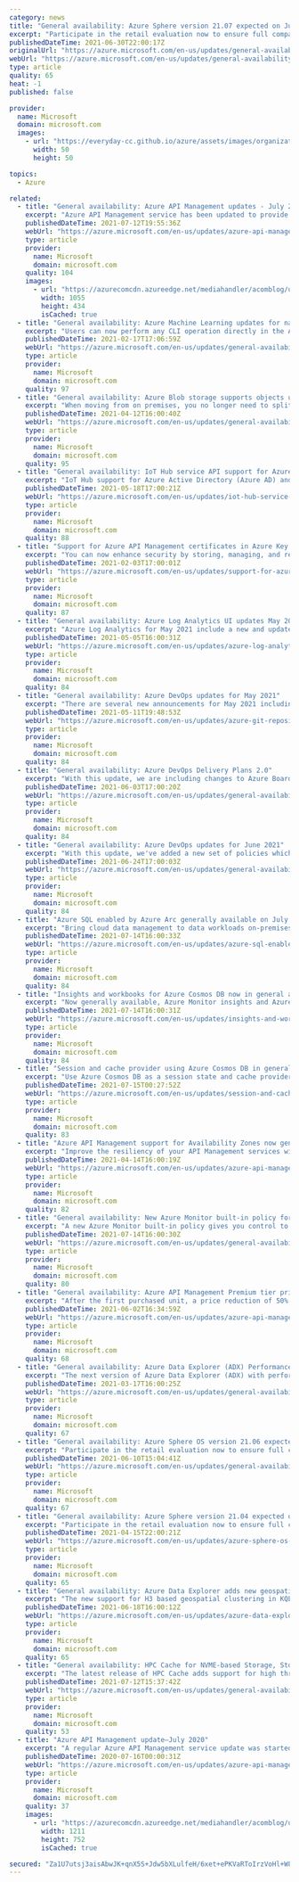 ```yaml
---
category: news
title: "General availability: Azure Sphere version 21.07 expected on July 21, 2021"
excerpt: "Participate in the retail evaluation now to ensure full compatibility. The 21.07 OS evaluation period provides 21 days for backward compatibility testing."
publishedDateTime: 2021-06-30T22:00:17Z
originalUrl: "https://azure.microsoft.com/en-us/updates/general-availability-azure-sphere-version-2107-expected-on-july-21-2021/"
webUrl: "https://azure.microsoft.com/en-us/updates/general-availability-azure-sphere-version-2107-expected-on-july-21-2021/"
type: article
quality: 65
heat: -1
published: false

provider:
  name: Microsoft
  domain: microsoft.com
  images:
    - url: "https://everyday-cc.github.io/azure/assets/images/organizations/microsoft.com-50x50.jpg"
      width: 50
      height: 50

topics:
  - Azure

related:
  - title: "General availability: Azure API Management updates - July 2021"
    excerpt: "Azure API Management service has been updated to provide better support to customers through policy expressions and Power platform."
    publishedDateTime: 2021-07-12T19:55:36Z
    webUrl: "https://azure.microsoft.com/en-us/updates/azure-api-management-updates-july-2021/"
    type: article
    provider:
      name: Microsoft
      domain: microsoft.com
    quality: 104
    images:
      - url: "https://azurecomcdn.azureedge.net/mediahandler/acomblog/updates/UpdatesV2/blog/77ca2356-075a-4e23-98b8-e1193664c8ed.png"
        width: 1055
        height: 434
        isCached: true
  - title: "General availability: Azure Machine Learning updates for native terminal  "
    excerpt: "Users can now perform any CLI operation directly in the Azure ML Studio."
    publishedDateTime: 2021-02-17T17:06:59Z
    webUrl: "https://azure.microsoft.com/en-us/updates/general-availability-azure-machine-learning-updates-for-native-terminal/"
    type: article
    provider:
      name: Microsoft
      domain: microsoft.com
    quality: 97
  - title: "General availability: Azure Blob storage supports objects up to 200 TB in size"
    excerpt: "When moving from on premises, you no longer need to split your large files into separate parts to store and process in the cloud. Supporting a single object size up to 200TB removes one complexity when using Azure Storage."
    publishedDateTime: 2021-04-12T16:00:40Z
    webUrl: "https://azure.microsoft.com/en-us/updates/general-availability-azure-blob-and-adls-gen2-storage-supports-objects-up-to-200-tb-in-size/"
    type: article
    provider:
      name: Microsoft
      domain: microsoft.com
    quality: 95
  - title: "General availability: IoT Hub service API support for Azure Active Directory based access control"
    excerpt: "IoT Hub support for Azure Active Directory (Azure AD) and Role-Based Access Control (RBAC) is now generally available for service APIs. This means you can secure your service connections to IoT Hub with much more flexibility and granularity.\n\n"
    publishedDateTime: 2021-05-18T17:00:21Z
    webUrl: "https://azure.microsoft.com/en-us/updates/iot-hub-service-azure-ad-rbac/"
    type: article
    provider:
      name: Microsoft
      domain: microsoft.com
    quality: 88
  - title: "Support for Azure API Management certificates in Azure Key Vault has reached general availability."
    excerpt: "You can now enhance security by storing, managing, and referencing API Management’s certificates in Azure Key Vault."
    publishedDateTime: 2021-02-03T17:00:01Z
    webUrl: "https://azure.microsoft.com/en-us/updates/support-for-azure-api-management-certificates-in-azure-key-vault-has-reached-general-availability/"
    type: article
    provider:
      name: Microsoft
      domain: microsoft.com
    quality: 87
  - title: "General availability: Azure Log Analytics UI updates May 2021"
    excerpt: "Azure Log Analytics for May 2021 include a new and updated experience for custom logs management and pinned parts filter integration."
    publishedDateTime: 2021-05-05T16:00:31Z
    webUrl: "https://azure.microsoft.com/en-us/updates/azure-log-analytics-ui-updates-may-2021/"
    type: article
    provider:
      name: Microsoft
      domain: microsoft.com
    quality: 84
  - title: "General availability: Azure DevOps updates for May 2021"
    excerpt: "There are several new announcements for May 2021 including repos as protected resource in YAML pipelines and updates to Delivery Plans 2.0."
    publishedDateTime: 2021-05-11T19:48:53Z
    webUrl: "https://azure.microsoft.com/en-us/updates/azure-git-repositories-can-now-be-treated-as-protected-resources-in-yaml-pipelines/"
    type: article
    provider:
      name: Microsoft
      domain: microsoft.com
    quality: 84
  - title: "General availability: Azure DevOps Delivery Plans 2.0"
    excerpt: "With this update, we are including changes to Azure Boards and Azure Pipelines. You can now get total capacity for all teams in an iteration. In addition, we are previewing support for templates in the YAML editor."
    publishedDateTime: 2021-06-03T17:00:20Z
    webUrl: "https://azure.microsoft.com/en-us/updates/general-availability-delivery-plans-20/"
    type: article
    provider:
      name: Microsoft
      domain: microsoft.com
    quality: 84
  - title: "General availability: Azure DevOps updates for June 2021"
    excerpt: "With this update, we've added a new set of policies which can be used to restrict the scope and lifespan of your organization’s Azure DevOps personal access tokens. "
    publishedDateTime: 2021-06-24T17:00:03Z
    webUrl: "https://azure.microsoft.com/en-us/updates/general-availability-azure-devops-updates-for-june-2021/"
    type: article
    provider:
      name: Microsoft
      domain: microsoft.com
    quality: 84
  - title: "Azure SQL enabled by Azure Arc generally available on July 30, 2021"
    excerpt: "Bring cloud data management to data workloads on-premises, at the edge, and in multicloud environments. "
    publishedDateTime: 2021-07-14T16:00:33Z
    webUrl: "https://azure.microsoft.com/en-us/updates/azure-sql-enabled-by-azure-arc-generally-available-on-july-30-2021/"
    type: article
    provider:
      name: Microsoft
      domain: microsoft.com
    quality: 84
  - title: "Insights and workbooks for Azure Cosmos DB now in general availability"
    excerpt: "Now generally available, Azure Monitor insights and Azure Monitor workbooks make it easier to visualize and customize metrics for dynamic monitoring of your Azure Cosmos DB resource. "
    publishedDateTime: 2021-07-14T16:00:31Z
    webUrl: "https://azure.microsoft.com/en-us/updates/insights-and-workbooks-for-azure-cosmos-db-now-in-general-availability/"
    type: article
    provider:
      name: Microsoft
      domain: microsoft.com
    quality: 84
  - title: "Session and cache provider using Azure Cosmos DB in general availability"
    excerpt: "Use Azure Cosmos DB as a session state and cache provider through Microsoft.Extensions.Caching.Cosmos extension package for global scaling and low latency. "
    publishedDateTime: 2021-07-15T00:27:52Z
    webUrl: "https://azure.microsoft.com/en-us/updates/session-and-cache-provider-using-azure-cosmos-db-in-general-availability/"
    type: article
    provider:
      name: Microsoft
      domain: microsoft.com
    quality: 83
  - title: "Azure API Management support for Availability Zones now generally available"
    excerpt: "Improve the resiliency of your API Management services with Availability Zones."
    publishedDateTime: 2021-04-14T16:00:19Z
    webUrl: "https://azure.microsoft.com/en-us/updates/azure-api-management-support-for-availability-zones-now-generally-available/"
    type: article
    provider:
      name: Microsoft
      domain: microsoft.com
    quality: 82
  - title: "General availability: New Azure Monitor built-in policy for Log Analytics workspace and linked automation account"
    excerpt: "A new Azure Monitor built-in policy gives you control to provision central Log Analytics workspaces and linked automation account across your subscriptions consistently."
    publishedDateTime: 2021-07-14T16:00:30Z
    webUrl: "https://azure.microsoft.com/en-us/updates/general-availability-new-azure-monitor-builtin-policy-for-log-analytics-workspace-and-linked-automation-account/"
    type: article
    provider:
      name: Microsoft
      domain: microsoft.com
    quality: 80
  - title: "General availability: Azure API Management Premium tier price reduction for incremental purchased units"
    excerpt: "After the first purchased unit, a price reduction of 50% will be applied on all subsequent units purchased. "
    publishedDateTime: 2021-06-02T16:34:59Z
    webUrl: "https://azure.microsoft.com/en-us/updates/azure-api-management-premium-tier-price-reduction-for-incremental-purchased-units/"
    type: article
    provider:
      name: Microsoft
      domain: microsoft.com
    quality: 68
  - title: "General availability: Azure Data Explorer (ADX) Performance Updates "
    excerpt: "The next version of Azure Data Explorer (ADX) with performance updates is now available.\n"
    publishedDateTime: 2021-03-17T16:00:25Z
    webUrl: "https://azure.microsoft.com/en-us/updates/general-availability-azure-data-explorer-adx-performance-updates/"
    type: article
    provider:
      name: Microsoft
      domain: microsoft.com
    quality: 67
  - title: "General availability: Azure Sphere OS version 21.06 expected on June 23"
    excerpt: "Participate in the retail evaluation now to ensure full compatibility. The OS evaluation period provides 14 days for backward compatibility testing."
    publishedDateTime: 2021-06-10T15:04:41Z
    webUrl: "https://azure.microsoft.com/en-us/updates/general-availability-azure-sphere-os-version-2106-expected-on-june-23/"
    type: article
    provider:
      name: Microsoft
      domain: microsoft.com
    quality: 67
  - title: "General availability: Azure Sphere version 21.04 expected on April 29, 2021"
    excerpt: "Participate in the retail evaluation now to ensure full compatibility.  The OS evaluation period provides 14 days for backward compatibility testing."
    publishedDateTime: 2021-04-15T22:00:21Z
    webUrl: "https://azure.microsoft.com/en-us/updates/azure-sphere-os-version-2104-is-now-available-for-evaluation/"
    type: article
    provider:
      name: Microsoft
      domain: microsoft.com
    quality: 65
  - title: "General availability: Azure Data Explorer adds new geospatial capabilities"
    excerpt: "The new support for H3 based geospatial clustering in KQL enables users to visualize and explore spatial data stored in Azure Data Explorer."
    publishedDateTime: 2021-06-18T16:00:12Z
    webUrl: "https://azure.microsoft.com/en-us/updates/azure-data-explorer-adds-new-geospatial-capabilities/"
    type: article
    provider:
      name: Microsoft
      domain: microsoft.com
    quality: 65
  - title: "General availability: HPC Cache for NVME-based Storage, Storage Target Management, and HIPAA Compliance"
    excerpt: "The latest release of HPC Cache adds support for high throughput VMs as well as enhancements to storage target operations. "
    publishedDateTime: 2021-07-12T15:37:42Z
    webUrl: "https://azure.microsoft.com/en-us/updates/general-availability-hpc-cache-for-nvmebased-storage-storage-target-management-and-hipaa-compliance/"
    type: article
    provider:
      name: Microsoft
      domain: microsoft.com
    quality: 53
  - title: "Azure API Management update—July 2020"
    excerpt: "A regular Azure API Management service update was started on July 8, 2020. It includes new features, bug fixes, and improvements."
    publishedDateTime: 2020-07-16T00:00:31Z
    webUrl: "https://azure.microsoft.com/en-us/updates/azure-api-management-update-july-2020/"
    type: article
    provider:
      name: Microsoft
      domain: microsoft.com
    quality: 37
    images:
      - url: "https://azurecomcdn.azureedge.net/mediahandler/acomblog/updates/UpdatesV2/blog/22268971-76ec-40e1-9ca2-890b6850038e.png"
        width: 1211
        height: 752
        isCached: true

secured: "Za1U7utsj3aisAbwJK+qnX5S+Jdw5bXLulfeH/6xet+ePKVaRToIrzVoHl+W8wg3+TaP10ac0wT2Oo0g+jbVyn6dNuPcjCg/xScJaHNllU+kjhV+RG7BqQOYPSt6jtj93Eqwcm3LWVGfdxU9VL3+dZsYs0P+MBnktrIIUEP1kNMD5cdcZ6VUGwahkGxkdUFUeZDO7WBArRyqJkgRGGrE0+8sJXaai78vOpv87rkFF7F14P6SJNN/42e43r7Msl3jEwTmgT34u4UXzA/OAMPlo9w087pjtWXgH4fKPS+FUISCdayWNbLF0ElKpG+UddDMr+kGCLFKR6t7azIz0mRUi4Aq1wJxNUaXk3lmSEYpXU8=;xTHLLqzeVFuQXSFhFh9kEA=="
---
```


